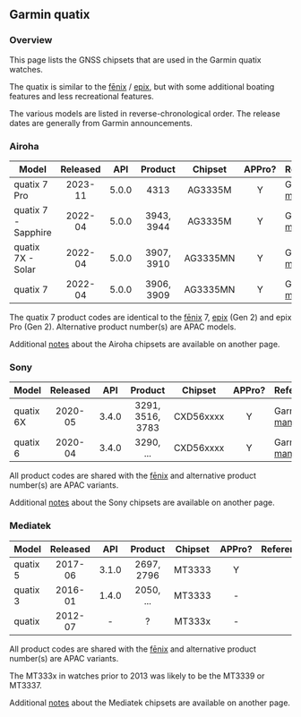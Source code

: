 ## Garmin quatix

### Overview

This page lists the GNSS chipsets that are used in the Garmin quatix watches.

The quatix is similar to the [fēnix](fenix.md) / [epix](epix.md), but with some additional boating features and less recreational features.

The various models are listed in reverse-chronological order. The release dates are generally from Garmin announcements.



### Airoha

| Model                       | Released   | API | Product | Chipset | APPro? | References |
| --------------------------- | :--------: | :--------: | :--------: | :--------: | :--------: | -------- |
| quatix 7 Pro | 2023-11 | 5.0.0 | 4313 | AG3335M | Y | Garmin [manual](https://www8.garmin.com/manuals/webhelp/GUID-6D76A13F-2195-4287-9B0C-2124AECF9717/EN-US/GUID-9AC5D40D-5CCE-4D21-B8C2-10A04B25E152.html) |
| quatix 7 - Sapphire | 2022-04 | 5.0.0 | 3943, 3944 | AG3335M | Y | Garmin [manual](https://www8.garmin.com/manuals/webhelp/GUID-61792F90-CAB8-4B7C-954A-1E1A080A6FB6/EN-US/GUID-9AC5D40D-5CCE-4D21-B8C2-10A04B25E152.html) |
| quatix 7X - Solar | 2022-04 | 5.0.0 | 3907, 3910 | AG3335MN | Y | Garmin [manual](https://www8.garmin.com/manuals/webhelp/GUID-6D76A13F-2195-4287-9B0C-2124AECF9717/EN-US/GUID-9AC5D40D-5CCE-4D21-B8C2-10A04B25E152.html) |
| quatix 7 | 2022-04 | 5.0.0 | 3906, 3909 | AG3335MN | Y | Garmin [manual](https://www8.garmin.com/manuals/webhelp/GUID-6D76A13F-2195-4287-9B0C-2124AECF9717/EN-US/GUID-9AC5D40D-5CCE-4D21-B8C2-10A04B25E152.html) |

The quatix 7 product codes are identical to the [fēnix](fenix.md) 7, [epix](epix.md) (Gen 2) and epix Pro (Gen 2). Alternative product number(s) are APAC models.

Additional [notes](../../../chipsets/airoha/devices.md) about the Airoha chipsets are available on another page.



### Sony

| Model                       | Released   | API | Product | Chipset | APPro? | References |
| --------------------------- | :--------: | :--------: | :--------: | :--------: | :--------: | -------- |
| quatix 6X | 2020-05  | 3.4.0 | 3291, 3516, 3783 | CXD56xxxx | Y | Garmin [manual](https://www8.garmin.com/manuals/webhelp/GUID-3D8FCD7B-7C56-43A9-8665-5CDE4FFD7DF3/EN-US/GUID-31C5EBD6-A5E6-46FA-9EDE-43DBA4872546.html) |
| quatix 6          | 2020-04  | 3.4.0 | 3290, ... | CXD56xxxx | Y | Garmin [manual](https://www8.garmin.com/manuals/webhelp/GUID-3D8FCD7B-7C56-43A9-8665-5CDE4FFD7DF3/EN-US/GUID-31C5EBD6-A5E6-46FA-9EDE-43DBA4872546.html) |

All product codes are shared with the [fēnix](fenix.md) and alternative product number(s) are APAC variants.

Additional [notes](../../../chipsets/sony/devices.md) about the Sony chipsets are available on another page.



### Mediatek

| Model                       | Released   | API | Product | Chipset | APPro? | References |
| --------------------------- | :--------: | :--------: | :--------: | :--------: | :--------: | -------- |
| quatix 5 | 2017-06  | 3.1.0 | 2697, 2796 | MT3333  | Y |            |
| quatix 3          | 2016-01  | 1.4.0 | 2050, ... | MT3333  | - |            |
| quatix            | 2012-07  | -     | ? | MT333x  | - |            |

All product codes are shared with the [fēnix](fenix.md) and alternative product number(s) are APAC variants.

The MT333x in watches prior to 2013 was likely to be the MT3339 or MT3337.

Additional [notes](../../../chipsets/mediatek/devices.md) about the Mediatek chipsets are available on another page.

